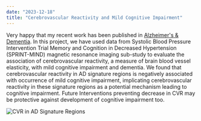 ```yaml
---
date: "2023-12-18"
title: "Cerebrovascular Reactivity and Mild Cognitive Impairment"
---
```


Very happy that my recent work has been published in [Alzheimer's & Dementia](https://alz-journals.onlinelibrary.wiley.com/doi/10.1002/alz.13572). In this project, we have used data from Systolic Blood Pressure Intervention Trial Memory and Cognition in Decreased Hypertension (SPRINT-MIND) magnetic resonance imaging sub-study to evaluate the association of cerebrovascular reactivity, a measure of brain blood vessel elasticity, with mild cognitive impairment and dementia.  We found that cerebrovascular reactivity in AD signature regions is negatively associated with occurrence of mild cognitive impairment, implicating cerebrovascular reactivity in these signature regions as a potential mechanism leading to cognitive impairment. Future Interventions preventing decrease in CVR may be protective against development of cognitive impairment too. 

![CVR in AD Signature Regions](/images/figure-cvr.jpg)
